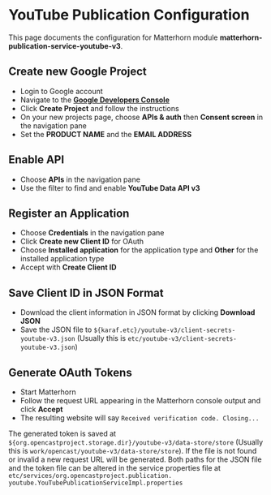 YouTube Publication Configuration
=================================
This page documents the configuration for Matterhorn module
**matterhorn-publication-service-youtube-v3**.

Create new Google Project
------------------
- Login to Google account
- Navigate to the [**Google Developers Console**][googledevconsole]
- Click **Create Project** and follow the instructions
- On your new projects page, choose **APIs & auth** then **Consent screen**
in the navigation pane
- Set the **PRODUCT NAME** and the **EMAIL ADDRESS**

Enable API
-----------
- Choose **APIs** in the navigation pane
- Use the filter to find and enable **YouTube Data API v3**

Register an Application
-----------------------
- Choose **Credentials** in the navigation pane
- Click **Create new Client ID** for OAuth
- Choose **Installed application** for the application type
and **Other** for the installed application type
- Accept with **Create Client ID**

Save Client ID in JSON Format
--------------------------------------
- Download the client information in JSON format by clicking **Download JSON**
- Save the JSON file to
`${karaf.etc}/youtube-v3/client-secrets-youtube-v3.json`
(Usually this is `etc/youtube-v3/client-secrets-youtube-v3.json`)

Generate OAuth Tokens
---------------------
- Start Matterhorn
- Follow the request URL appearing in the Matterhorn console output and click
**Accept**
- The resulting website will say `Received verification code. Closing...`

The generated token is saved at
`${org.opencastproject.storage.dir}/youtube-v3/data-store/store`
(Usually this is `work/opencast/youtube-v3/data-store/store`).
If the file is not found or invalid a new request URL will be generated.
Both paths for the JSON file and the token file can be altered in the
service properties file at `etc/services/org.opencastproject.publication.
youtube.YouTubePublicationServiceImpl.properties`

[googledevconsole]: https://console.developers.google.com/project
